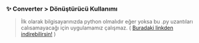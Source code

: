 ### ✨ Converter > Dönüştürücü Kullanımı

> İlk olarak bilgisayarınızda python olmalıdır eğer yoksa bu .py uzantıları calısamayacağı için uygulamamız çalışmaz. ( [Buradaki linkden indirebilirsin!](https://www.python.org/) )
